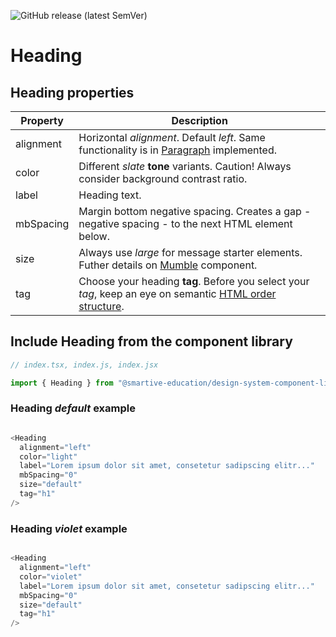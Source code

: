 ![GitHub release (latest SemVer)](https://img.shields.io/github/v/release/smartive-education/design-system-component-library-yeahyeahyeah)
# Heading
## Heading properties
| Property|Description|
|-|-|
|alignment|Horizontal *alignment*. Default *left*. Same functionality is in [Paragraph](./?path=/docs/typography-paragraph--paragraph-variants "Heading") implemented.| 
|color|Different *slate* **tone** variants. Caution! Always consider background contrast ratio.|
|label|Heading text.|
|mbSpacing|Margin bottom negative spacing. Creates a gap - negative spacing - to the next HTML element below.|
|size|Always use *large* for message starter elements. Futher details on [Mumble](./?path=/docs/mumble-mumble--mumble-story) component.|
|tag|Choose your heading **tag**. Before you select your *tag*, keep an eye on semantic [HTML order structure](https://developer.mozilla.org/en-US/docs/Web/HTML/Element/Heading_Elements?retiredLocale=de).|

## Include Heading from the component library

```js
// index.tsx, index.js, index.jsx

import { Heading } from "@smartive-education/design-system-component-library-yeahyeahyeah"

```

### Heading *default* example

```js

<Heading
  alignment="left"
  color="light"
  label="Lorem ipsum dolor sit amet, consetetur sadipscing elitr..."
  mbSpacing="0"
  size="default"
  tag="h1"
/>

```

### Heading *violet* example

```js

<Heading
  alignment="left"
  color="violet"
  label="Lorem ipsum dolor sit amet, consetetur sadipscing elitr..."
  mbSpacing="0"
  size="default"
  tag="h1"
/>

```